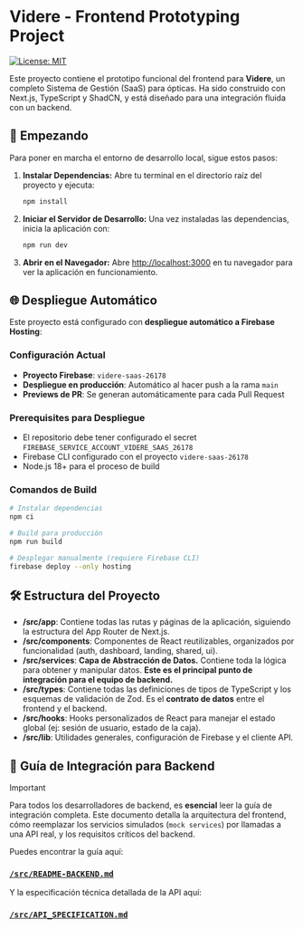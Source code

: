 # Videre - Frontend Prototyping Project

[![License: MIT](https://img.shields.io/badge/License-MIT-yellow.svg)](https://opensource.org/licenses/MIT)

Este proyecto contiene el prototipo funcional del frontend para **Videre**, un completo Sistema de Gestión (SaaS) para ópticas. Ha sido construido con Next.js, TypeScript y ShadCN, y está diseñado para una integración fluida con un backend.

## 🚀 Empezando

Para poner en marcha el entorno de desarrollo local, sigue estos pasos:

1.  **Instalar Dependencias:**
    Abre tu terminal en el directorio raíz del proyecto y ejecuta:
    ```bash
    npm install
    ```

2.  **Iniciar el Servidor de Desarrollo:**
    Una vez instaladas las dependencias, inicia la aplicación con:
    ```bash
    npm run dev
    ```

3.  **Abrir en el Navegador:**
    Abre [http://localhost:3000](http://localhost:3000) en tu navegador para ver la aplicación en funcionamiento.

## 🌐 Despliegue Automático

Este proyecto está configurado con **despliegue automático a Firebase Hosting**:

### Configuración Actual
- **Proyecto Firebase**: `videre-saas-26178`
- **Despliegue en producción**: Automático al hacer push a la rama `main`
- **Previews de PR**: Se generan automáticamente para cada Pull Request

### Prerequisites para Despliegue
- El repositorio debe tener configurado el secret `FIREBASE_SERVICE_ACCOUNT_VIDERE_SAAS_26178`
- Firebase CLI configurado con el proyecto `videre-saas-26178`
- Node.js 18+ para el proceso de build

### Comandos de Build
```bash
# Instalar dependencias
npm ci

# Build para producción
npm run build

# Desplegar manualmente (requiere Firebase CLI)
firebase deploy --only hosting
```

## 🛠️ Estructura del Proyecto

-   **/src/app**: Contiene todas las rutas y páginas de la aplicación, siguiendo la estructura del App Router de Next.js.
-   **/src/components**: Componentes de React reutilizables, organizados por funcionalidad (auth, dashboard, landing, shared, ui).
-   **/src/services**: **Capa de Abstracción de Datos.** Contiene toda la lógica para obtener y manipular datos. **Este es el principal punto de integración para el equipo de backend.**
-   **/src/types**: Contiene todas las definiciones de tipos de TypeScript y los esquemas de validación de Zod. Es el **contrato de datos** entre el frontend y el backend.
-   **/src/hooks**: Hooks personalizados de React para manejar el estado global (ej: sesión de usuario, estado de la caja).
-   **/src/lib**: Utilidades generales, configuración de Firebase y el cliente API.

## 📖 Guía de Integración para Backend

> [!IMPORTANT]
> Para todos los desarrolladores de backend, es **esencial** leer la guía de integración completa. Este documento detalla la arquitectura del frontend, cómo reemplazar los servicios simulados (`mock services`) por llamadas a una API real, y los requisitos críticos del backend.

Puedes encontrar la guía aquí:
### **[`/src/README-BACKEND.md`](./src/README-BACKEND.md)**

Y la especificación técnica detallada de la API aquí:
### **[`/src/API_SPECIFICATION.md`](./src/API_SPECIFICATION.md)**
